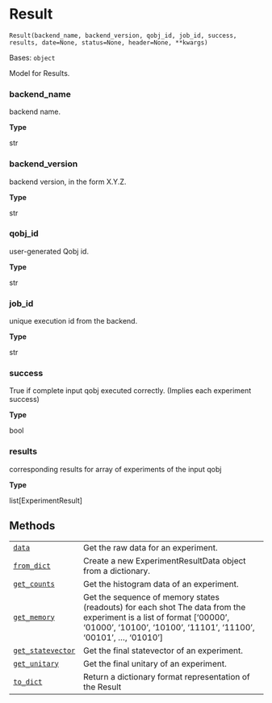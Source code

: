 # Result

`Result(backend_name, backend_version, qobj_id, job_id, success, results, date=None, status=None, header=None, **kwargs)`

Bases: `object`

Model for Results.

### backend\_name

backend name.

**Type**

str

### backend\_version

backend version, in the form X.Y.Z.

**Type**

str

### qobj\_id

user-generated Qobj id.

**Type**

str

### job\_id

unique execution id from the backend.

**Type**

str

### success

True if complete input qobj executed correctly. (Implies each experiment success)

**Type**

bool

### results

corresponding results for array of experiments of the input qobj

**Type**

list\[ExperimentResult]

## Methods

|                                                                                                                                       |                                                                                                                                                                                          |
| ------------------------------------------------------------------------------------------------------------------------------------- | ---------------------------------------------------------------------------------------------------------------------------------------------------------------------------------------- |
| [`data`](qiskit.result.Result.data#qiskit.result.Result.data "qiskit.result.Result.data")                                             | Get the raw data for an experiment.                                                                                                                                                      |
| [`from_dict`](qiskit.result.Result.from_dict#qiskit.result.Result.from_dict "qiskit.result.Result.from_dict")                         | Create a new ExperimentResultData object from a dictionary.                                                                                                                              |
| [`get_counts`](qiskit.result.Result.get_counts#qiskit.result.Result.get_counts "qiskit.result.Result.get_counts")                     | Get the histogram data of an experiment.                                                                                                                                                 |
| [`get_memory`](qiskit.result.Result.get_memory#qiskit.result.Result.get_memory "qiskit.result.Result.get_memory")                     | Get the sequence of memory states (readouts) for each shot The data from the experiment is a list of format \[‘00000’, ‘01000’, ‘10100’, ‘10100’, ‘11101’, ‘11100’, ‘00101’, …, ‘01010’] |
| [`get_statevector`](qiskit.result.Result.get_statevector#qiskit.result.Result.get_statevector "qiskit.result.Result.get_statevector") | Get the final statevector of an experiment.                                                                                                                                              |
| [`get_unitary`](qiskit.result.Result.get_unitary#qiskit.result.Result.get_unitary "qiskit.result.Result.get_unitary")                 | Get the final unitary of an experiment.                                                                                                                                                  |
| [`to_dict`](qiskit.result.Result.to_dict#qiskit.result.Result.to_dict "qiskit.result.Result.to_dict")                                 | Return a dictionary format representation of the Result                                                                                                                                  |
